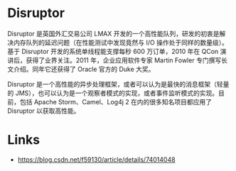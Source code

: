 # Disruptor

Disruptor 是英国外汇交易公司 LMAX 开发的一个高性能队列，研发的初衷是解决内存队列的延迟问题（在性能测试中发现竟然与 I/O 操作处于同样的数量级）。基于 Disruptor 开发的系统单线程能支撑每秒 600 万订单，2010 年在 QCon 演讲后，获得了业界关注。2011 年，企业应用软件专家 Martin Fowler 专门撰写长文介绍。同年它还获得了 Oracle 官方的 Duke 大奖。

Disruptor 是一个高性能的异步处理框架，或者可以认为是最快的消息框架（轻量的 JMS），也可以认为是一个观察者模式的实现，或者事件监听模式的实现。目前，包括 Apache Storm、Camel、Log4j 2 在内的很多知名项目都应用了 Disruptor 以获取高性能。

# Links

- https://blog.csdn.net/f59130/article/details/74014048
